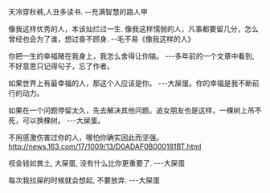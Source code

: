 天冷穿秋裤,人丑多读书.
						--充满智慧的路人甲

像我这样优秀的人，本该灿烂过一生.
像我这样懦弱的人，凡事都要留几分，怎么曾经也会为了谁，想过奋不顾身.
						--毛不易《像我这样的人》
						
你把一生的幸福赌在我身上，我怎么舍得让你输。
						---多年前的一个文章中看到, 不好意思只记得句子，忘了作者。
						
如果世界上有最幸福的人，那这个人应该是你。
						---大屎蛋。你的幸福是我不断前行的动力。
						
如果在一个问题停留太久，先去解决其他问题。追女朋友也是这样，一棵树上吊不死，可以换棵树。
						---大屎蛋。
						
不用感激伤害过你的人，哪怕你确实因此而坚强。
						http://news.163.com/17/1009/13/D0ADAF0B000181BT.html
						
视金钱如粪土, 大屎蛋, 没有什么比你更重要了.
						---大屎蛋

每次我拉屎的时候就会想起, 不要放弃.
						---大屎蛋